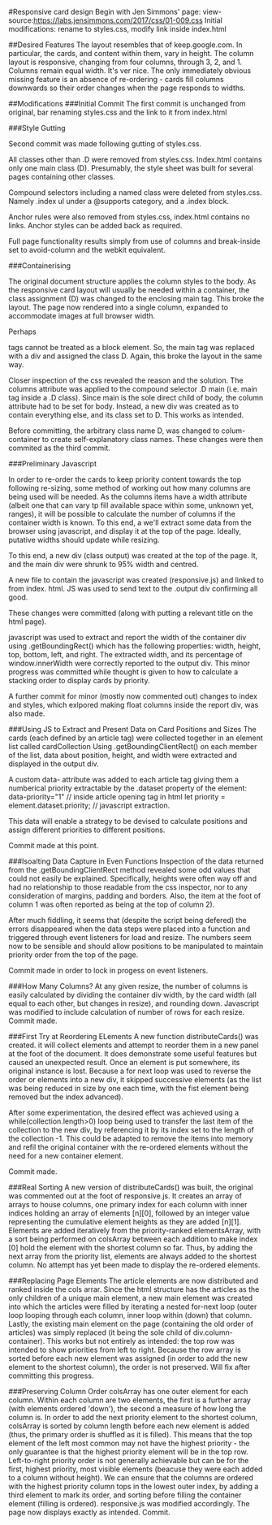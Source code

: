 #Responsive card design
Begin with Jen Simmons' page:
view-source:https://labs.jensimmons.com/2017/css/01-009.css
Initial modifications: rename to styles.css, modify link inside index.html

##Desired Features
The layout resembles that of keep.google.com. In particular, the cards, and content within them, vary in height. The column layout is responsive, changing from four columns, through 3, 2, and 1. Columns remain equal width. It's ver nice. The only immediately obvious missing feature is an absence of re-ordering - cards fill columns downwards so their order changes when the page responds to widths. 

##Modifications
###Initial Commit 
The first commit is unchanged from original, bar renaming styles.css and the link to it from index.html

###Style Gutting

Second commit was made following gutting of styles.css.

All classes other than .D were removed from styles.css. Index.html contains only one main class (D). Presumably, the style sheet was built for several pages containing other classes. 

Compound selectors including a named class were deleted from styles.css. Namely .index ul under a @supports category, and a .index block. 

Anchor rules were also removed from styles.css, index.html contains no links. Anchor styles can be added back as required. 

Full page functionality results simply from use of columns and break-inside set to avoid-column and the webkit equivalent.

###Containerising

The original document structure applies the column styles to the body. As the responsive card layout will usually be needed within a container, the class assignment (D) was changed to the enclosing main tag. This broke the layout. The page now rendered into a single column, expanded to accommodate images at full browser width. 

Perhaps <main> tags cannot be treated as a block element. So, the main tag was replaced with a div and assigned the class D. Again, this broke the layout in the same way. 

Closer inspection of the css revealed the reason and the solution. The columns attribute was applied to the compound selector .D main (i.e. main tag inside a .D class). Since main is the sole direct child of body, the column attribute had to be set for body. Instead, a new div was created as to contain everything else, and its class set to D. This works as intended. 

Before committing, the arbitrary class name D, was changed to colum-container to create self-explanatory class names. These changes were then commited as the third commit.  

###Preliminary Javascript

In order to re-order the cards to keep priority content towards the top following re-sizing, some method of working out how many columns are being used will be needed. As the columns items have a width attribute (albeit one that can vary tp fill available space within some, unknown yet, ranges), it will be possible to calculate the number of columns if the container width is known. To this end, a we'll extract some data from the browser using javascript, and display it at the top of the page. Ideally, putative widths should update while resizing.

To this end, a new div (class output) was created at the top of the page. It, and the main div were shrunk to 95% width and centred.

A new file to contain the javascript was created (responsive.js) and linked to from index. html. JS was used to send text to the .output div confirming all good. 

These changes were committed (along with putting a relevant title on the html page).

javascript was used to extract and report the width of the container div using .getBoundingRect() which has the following properties: width, height, top, bottom, left, and right. The extracted width, and its percentage of window.innerWidth were correctly reported to the output div. This minor progress was committed while thought is given to how to calculate a stacking order to display cards by priority. 

A further commit for minor (mostly now commented out) changes to index and styles, which exlpored making float columns inside the report div, was also made.
 
###Using JS to Extract and Present Data on Card Positions and Sizes
The cards (each defined by an article tag) were collected together in an element list called cardCollection
Using .getBoundingClientRect() on each member of the list, data about position, height, and width were extracted and displayed in the output div.

A custom data- attribute was added to each article tag giving them a numberical priority extractable by the .dataset property of the element:
data-priority="1" // inside article opening tag in html
let priority = element.dataset.priority; // javascript extraction.

This data will enable a strategy to be devised to calculate positions and assign different priorities to different positions.

Commit made at this point.

###Isoalting Data Capture in Even Functions
Inspection of the data returned from the .getBoundingClientRect method revealed some odd values that could not easily be explained. Specifically, heights were often way off and had no relationship to those readable from the css inspector, nor to any consideration of margins, padding and borders. Also, the item at the foot of column 1 was often reported as being at the top of column 2).

After much fiddling, it seems that (despite the script being defered) the errors disappeared when the data steps were placed into a function and triggered through event listeners for load and resize. The numbers seem now to be sensible and should allow positions to be manipulated to maintain priority order from the top of the page.

Commit made in order to lock in progess on event listeners.

###How Many Columns?
At any given resize, the number of columns is easily calculated by dividing the container div width, by the card width (all equal to each other, but changes in resize), and rounding down. Javascript was modified to include calculation of number of rows for each resize. Commit made. 

###First Try at Reordering ELements
A new function distributeCards() was created. it will collect elements and attempt to reorder them in a new panel at the foot of the document. It does demonstrate some useful features but caused an unexpected result. Once an element is put somewhere, its original instance is lost. Because a for next loop was used to reverse the order or elements into a new div, it skipped successive elements (as the list was being reduced in size by one each time, with the fist element being removed but the index advanced). 

After some experimentation, the desired effect was achieved using a while(collection.length>0) loop being used to transfer the last item of the collection to the new div, by referencing it by its index set to the length of the collection -1. This could be adapted to remove the items into memory and refil the original container with the re-ordered elements without the need for a new container element. 

Commit made.

###Real Sorting
A new version of distributeCards() was built, the original was commented out at the foot of responsive.js. It creates an array of arrays to house columns, one primary index for each column with inner indices holding an array of elements [n][0], followed by an integer value representing the cumulative element heights as they are added [n][1]. Elements are added iteratively from the priority-ranked elementsArray, with a sort being performed on colsArray between each addition to make index [0] hold the element with the shortest column so far. Thus, by adding the next array from the priority list, elements are always added to the shortest column. No attempt has yet been made to display the re-ordered elements.

###Replacing Page Elements
The article elements are now distributed and ranked inside the cols arrar. Since the html structure has the articles as the only children of a unique main element, a new main element was created into which the articles were filled by iterating a nested for-next loop (outer loop looping through each column, inner loop within (down) that column. Lastly, the existing main element on the page (containing the old order of articles) was simply replaced (it being the sole child of div.column-container). This works but not entirely as intended: the top row was intended to show priorities from left to right. Because the row array is sorted before each new element was assigned (in order to add the new element to the shortest column), the order is not preserved. Will fix after committing this progress. 

###Preserving Column Order
colsArray has one outer element for each column. Within each column are two elements, the first is a further array (with elements ordered 'down'), the second a measure of how long the column is. In order to add the next priority element to the shortest column, colsArray is sorted by column length before each new element is added (thus, the primary order is shuffled as it is filled). This means that the top element of the left most common may not have the highest priority - the only guarantee is that the highest priority element will be in the top row. Left-to-right priority order is not generally achievable but can be for the first, highest priority, most visible elements (beacuse they were each added to a column without height).
We can ensure that the columns are ordered with the highest priority column tops in the lowest outer index, by adding a third element to mark its order, and sorting before filling the container element (filling is ordered).
responsive.js was modified accordingly. The page now displays exactly as intended. Commit.



